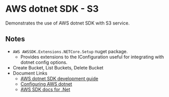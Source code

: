 # AWS dotnet SDK - S3
Demonstrates the use of AWS dotnet SDK with S3 service.

## Notes

* ```AWS AWSSDK.Extensions.NETCore.Setup``` nuget package.
  - Provides extensions to the IConfiguration useful for integrating with dotnet config options.
* Create Bucket, List Buckets, Delete Bucket
* Document Links
  - [AWS dotnet SDK development guide](https://docs.aws.amazon.com/sdk-for-net/v3/developer-guide/net-dg-programming-techniques.html)
  - [Configuring AWS dotnet](https://docs.aws.amazon.com/sdk-for-net/v3/developer-guide/net-dg-config-netcore.html)
  - [AWS SDK docs for .Net](https://docs.aws.amazon.com/sdkfornet/v3/apidocs/index.html)

